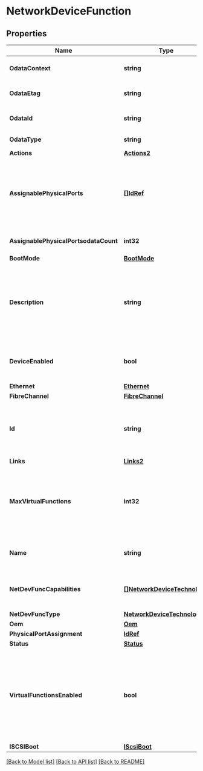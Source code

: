 # NetworkDeviceFunction

## Properties
Name | Type | Description | Notes
------------ | ------------- | ------------- | -------------
**OdataContext** | **string** | The OData description of a payload. | [optional] 
**OdataEtag** | **string** | The current ETag of the resource. | [optional] 
**OdataId** | **string** | The unique identifier for a resource. | 
**OdataType** | **string** | The type of a resource. | 
**Actions** | [**Actions2**](Actions_2.md) |  | [optional] 
**AssignablePhysicalPorts** | [**[]IdRef**](idRef.md) | The array of physical port references that this network device function may be assigned to. | [optional] 
**AssignablePhysicalPortsodataCount** | **int32** | The number of items in a collection. | [optional] 
**BootMode** | [**BootMode**](BootMode.md) |  | [optional] 
**Description** | **string** | Provides a description of this resource and is used for commonality  in the schema definitions. | [optional] 
**DeviceEnabled** | **bool** | Whether the network device function is enabled. | [optional] 
**Ethernet** | [**Ethernet**](Ethernet.md) |  | [optional] 
**FibreChannel** | [**FibreChannel**](FibreChannel.md) |  | [optional] 
**Id** | **string** | Uniquely identifies the resource within the collection of like resources. | 
**Links** | [**Links2**](Links_2.md) |  | [optional] 
**MaxVirtualFunctions** | **int32** | The number of virtual functions (VFs) that are available for this Network Device Function. | [optional] 
**Name** | **string** | The name of the resource or array element. | 
**NetDevFuncCapabilities** | [**[]NetworkDeviceTechnology**](NetworkDeviceTechnology.md) | Capabilities of this network device function. | [optional] 
**NetDevFuncType** | [**NetworkDeviceTechnology**](NetworkDeviceTechnology.md) |  | [optional] 
**Oem** | [**Oem**](Oem.md) |  | [optional] 
**PhysicalPortAssignment** | [**IdRef**](idRef.md) |  | [optional] 
**Status** | [**Status**](Status.md) |  | [optional] 
**VirtualFunctionsEnabled** | **bool** | Whether Single Root I/O Virtualization (SR-IOV) Virual Functions (VFs) are enabled for this Network Device Function. | [optional] 
**ISCSIBoot** | [**IScsiBoot**](iSCSIBoot.md) |  | [optional] 

[[Back to Model list]](../README.md#documentation-for-models) [[Back to API list]](../README.md#documentation-for-api-endpoints) [[Back to README]](../README.md)


